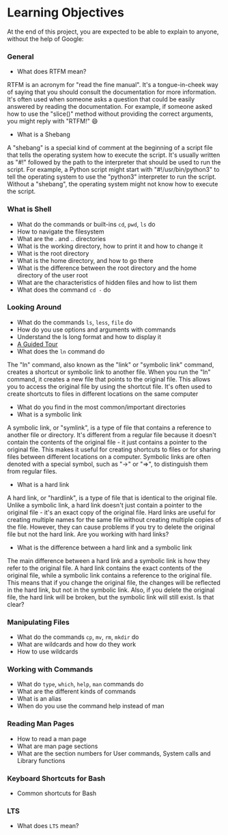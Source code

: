 # Learning Objectives

At the end of this project, you are expected to be able to explain to anyone, without the help of Google:

### General

- What does RTFM mean?

RTFM is an acronym for "read the fine manual". It's a tongue-in-cheek way of saying that you should consult the documentation for more information. It's often used when someone asks a question that could be easily answered by reading the documentation. For example, if someone asked how to use the "slice()" method without providing the correct arguments, you might reply with "RTFM!" 😄

- What is a Shebang

A "shebang" is a special kind of comment at the beginning of a script file that tells the operating system how to execute the script. It's usually written as "#!" followed by the path to the interpreter that should be used to run the script. For example, a Python script might start with "#!/usr/bin/python3" to tell the operating system to use the "python3" interpreter to run the script. Without a "shebang", the operating system might not know how to execute the script.

### What is Shell
- What do the commands or built-ins `cd`, `pwd`, `ls` do
- How to navigate the filesystem
- What are the . and .. directories
- What is the working directory, how to print it and how to change it
- What is the root directory
- What is the home directory, and how to go there
- What is the difference between the root directory and the home directory of the user root
- What are the characteristics of hidden files and how to list them
- What does the command `cd -` do

### Looking Around
- What do the commands `ls`, `less`, `file` do
- How do you use options and arguments with commands
- Understand the ls long format and how to display it
- [A Guided Tour]()
- What does the `ln` command do

The "ln" command, also known as the "link" or "symbolic link" command, creates a shortcut or symbolic link to another file. When you run the "ln" command, it creates a new file that points to the original file. This allows you to access the original file by using the shortcut file. It's often used to create shortcuts to files in different locations on the same computer

- What do you find in the most common/important directories
- What is a symbolic link

A symbolic link, or "symlink", is a type of file that contains a reference to another file or directory. It's different from a regular file because it doesn't contain the contents of the original file - it just contains a pointer to the original file. This makes it useful for creating shortcuts to files or for sharing files between different locations on a computer. Symbolic links are often denoted with a special symbol, such as "→" or "⇒", to distinguish them from regular files.

- What is a hard link

A hard link, or "hardlink", is a type of file that is identical to the original file. Unlike a symbolic link, a hard link doesn't just contain a pointer to the original file - it's an exact copy of the original file. Hard links are useful for creating multiple names for the same file without creating multiple copies of the file. However, they can cause problems if you try to delete the original file but not the hard link. Are you working with hard links?

- What is the difference between a hard link and a symbolic link

The main difference between a hard link and a symbolic link is how they refer to the original file. A hard link contains the exact contents of the original file, while a symbolic link contains a reference to the original file. This means that if you change the original file, the changes will be reflected in the hard link, but not in the symbolic link. Also, if you delete the original file, the hard link will be broken, but the symbolic link will still exist. Is that clear?

### Manipulating Files
- What do the commands `cp`, `mv`, `rm`, `mkdir` do
- What are wildcards and how do they work
- How to use wildcards

### Working with Commands
- What do `type`, `which`, `help`, `man` commands do
- What are the different kinds of commands
- What is an alias
- When do you use the command help instead of man

### Reading Man Pages
- How to read a man page
- What are man page sections
- What are the section numbers for User commands, System calls and Library functions

### Keyboard Shortcuts for Bash
- Common shortcuts for Bash

### LTS
- What does `LTS` mean?
